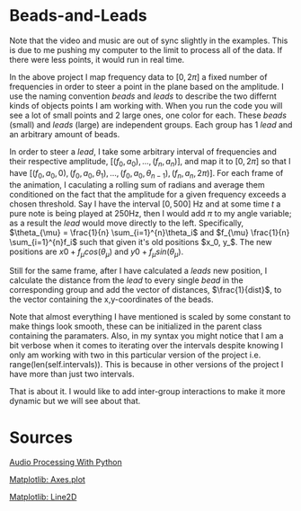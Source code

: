 # Beads-and-Leads

Note that the video and music are out of sync slightly in the examples. This is due to me pushing my computer to the limit to process all of the data. If there were less points, it would run in real time. 

In the above project I map frequency data to $[0, 2\pi]$ a fixed number of frequencies in order to steer a point in the plane based on the amplitude. I use the naming convention $beads$ and $leads$ to describe the two differnt kinds of objects points I am working with. When you run the code you will see a lot of small points and 2 large ones, one color for each. These $beads$ (small) and $leads$ (large) are independent groups. Each group has 1 $lead$ and an arbitrary amount of beads. 

In order to steer a $lead$, I take some arbitrary interval of frequencies and their respective amplitude, $[(f_0, a_0), ... , (f_n, a_n)]$, and map it to $[0, 2\pi]$ so that I have $[(f_0, a_0, 0), (f_0, a_0, \theta_1), ... , (f_0, a_0, \theta_{n-1}), (f_n, a_n, 2\pi)]$. For each frame of the animation, I caculating a rolling sum of radians and average them conditioned on the fact that the amplitude for a given frequency exceeds a chosen threshold. Say I have the interval $[0,500]$ Hz and at some time $t$ a pure note is being played at 250Hz, then I would add $\pi$ to my angle variable; as a result the $lead$ would move directly to the left. Specifically, $\theta_{\mu} = \frac{1}{n} \sum_{i=1}^{n}\theta_i$ and $f_{\mu} \frac{1}{n} \sum_{i=1}^{n}f_i$ such that given it's old positions $x_0, y_$. The new positions are $x0+f_{\mu}cos(\theta_{\mu})$ and $y0+f_{\mu}sin(\theta_{\mu})$.

Still for the same frame, after I have calculated a $leads$ new position, I calculate the distance from the $lead$ to every single $bead$ in the corresponding group and add the vector of distances, $\frac{1}{dist}$, to the vector containing the x,y-coordinates of the beads. 

Note that almost everything I have mentioned is scaled by some constant to make things look smooth, these can be initialized in the parent class containing the paramaters. Also, in my syntax you might notice that I am a bit verbose when it comes to iterating over the intervals despite knowing I only am working with two in this particular version of the project i.e. range(len(self.intervals)). This is because in other versions of the project I have more than just two intervals. 

That is about it. I would like to add inter-group interactions to make it more dynamic but we will see about that.

# Sources

[Audio Processing With Python](https://www.youtube.com/watch?v=AShHJdSIxkY)

[Matplotlib: Axes.plot](https://matplotlib.org/3.1.1/api/_as_gen/matplotlib.axes.Axes.plot.html#matplotlib.axes.Axes.plot)

[Matplotlib: Line2D](https://matplotlib.org/3.1.1/api/_as_gen/matplotlib.lines.Line2D.html)



